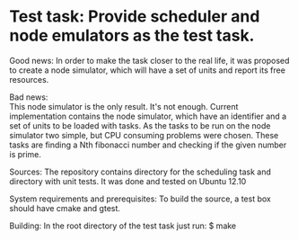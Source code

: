 Test task: Provide scheduler and node emulators as the test task.
=====================================================

Good news: 
In order to make the task closer to the real life, it was proposed to 
create a node simulator, which will have a set of units and report its free
resources.

Bad news:  
This node simulator is the only result. It's not enough.
Current implementation contains the node simulator, which have an 
identifier and a set of units to be loaded with tasks. As the tasks to be
run on the node simulator two simple, but CPU consuming problems were chosen. 
These tasks are finding a Nth fibonacci number and checking if the given
number is prime.

Sources:
The repository contains directory for the scheduling task and
directory with unit tests. It was done and tested on Ubuntu 12.10

System requirements and prerequisites:
To build the source, a test box should have cmake and gtest. 

Building:
In the root directory of the test task just run:
$ make

